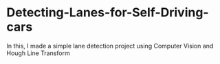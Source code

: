 # Detecting-Lanes-for-Self-Driving-cars
In this, I made a simple lane detection project using Computer Vision and Hough Line Transform
